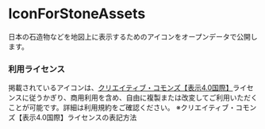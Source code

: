 # IconForStoneAssets
日本の石造物などを地図上に表示するためのアイコンをオープンデータで公開します。

### 利用ライセンス
掲載されているアイコンは、[クリエイティブ・コモンズ【表示4.0国際】](https://creativecommons.org/licenses/by-sa/4.0/deed.en)ライセンスに従うかぎり、商用利用を含め、自由に複製または改変してご利用いただくことが可能です。詳細は利用規約をご確認ください。
※クリエイティブ・コモンズ【表示4.0国際】ライセンスの表記方法
